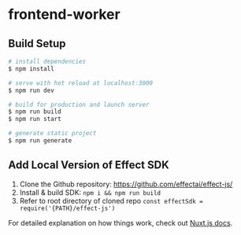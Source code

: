 # frontend-worker

## Build Setup

```bash
# install dependencies
$ npm install

# serve with hot reload at localhost:3000
$ npm run dev

# build for production and launch server
$ npm run build
$ npm run start

# generate static project
$ npm run generate
```
## Add Local Version of Effect SDK
1. Clone the Github repository: https://github.com/effectai/effect-js/
2. Install & build SDK: ```npm i && npm run build```
3. Refer to root directory of cloned repo ```const effectSdk = require('{PATH}/effect-js')```


For detailed explanation on how things work, check out [Nuxt.js docs](https://nuxtjs.org).
